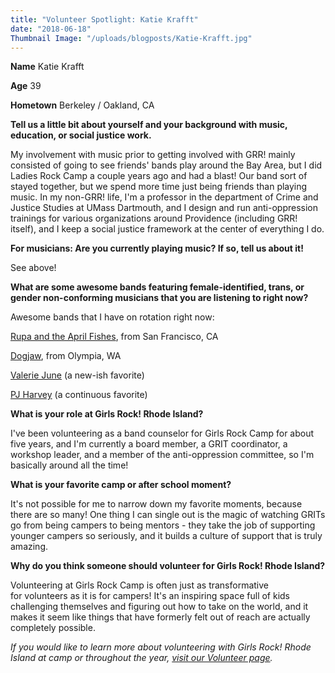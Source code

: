 ```yaml
---
title: "Volunteer Spotlight: Katie Krafft"
date: "2018-06-18"
Thumbnail Image: "/uploads/blogposts/Katie-Krafft.jpg"
---
```


**Name** Katie Krafft

**Age** 39

**Hometown** Berkeley / Oakland, CA

**Tell us a little bit about yourself and your background with music, education, or social justice work.**

My involvement with music prior to getting involved with GRR! mainly consisted of going to see friends' bands play around the Bay Area, but I did Ladies Rock Camp a couple years ago and had a blast! Our band sort of stayed together, but we spend more time just being friends than playing music. In my non-GRR! life, I'm a professor in the department of Crime and Justice Studies at UMass Dartmouth, and I design and run anti-oppression trainings for various organizations around Providence (including GRR! itself), and I keep a social justice framework at the center of everything I do.

**For musicians: Are you currently playing music? If so, tell us about it!**

See above!

**What are some awesome bands featuring female-identified, trans, or gender non-conforming musicians that you are listening to right now?** 

Awesome bands that I have on rotation right now:

[Rupa and the April Fishes](https://www.youtube.com/watch?v=IkpuAQIdoD4), from San Francisco, CA

[Dogjaw](https://dogjawolympia.bandcamp.com/album/slow-to-build), from Olympia, WA

[Valerie June](https://www.youtube.com/watch?v=y0NDn1qLIPA) (a new-ish favorite)

[PJ Harvey](https://www.youtube.com/watch?v=3spgKgoElaE) (a continuous favorite)

**What is your role at Girls Rock! Rhode Island?**

I've been volunteering as a band counselor for Girls Rock Camp for about five years, and I'm currently a board member, a GRIT coordinator, a workshop leader, and a member of the anti-oppression committee, so I'm basically around all the time!

**What is your favorite camp or after school moment?**

It's not possible for me to narrow down my favorite moments, because there are so many! One thing I can single out is the magic of watching GRITs go from being campers to being mentors - they take the job of supporting younger campers so seriously, and it builds a culture of support that is truly amazing.

**Why do you think someone should volunteer for Girls Rock! Rhode Island?**

Volunteering at Girls Rock Camp is often just as transformative for volunteers as it is for campers! It's an inspiring space full of kids challenging themselves and figuring out how to take on the world, and it makes it seem like things that have formerly felt out of reach are actually completely possible.

_If you would like to learn more about volunteering with Girls Rock! Rhode Island at camp or throughout the year, [visit our Volunteer page](http://girlsrockri.org/volunteer/)._
